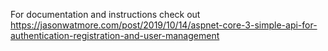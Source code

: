

For documentation and instructions check out https://jasonwatmore.com/post/2019/10/14/aspnet-core-3-simple-api-for-authentication-registration-and-user-management